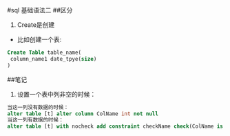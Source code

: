 #sql 基础语法二
##区分
 1. Create是创建
  -  比如创建一个表:
   ```sql
   Create Table table_name(
    column_name1 date_tpye(size)
   )
   ```
   
   
##笔记
 1. 设置一个表中列非空的时候：
 ```sql
 当这一列没有数据的时候：
alter table [t] alter column ColName int not null
当这一列有数据的时候：
alter table [t] with nocheck add constraint checkName check(ColName is not null)
 ```
